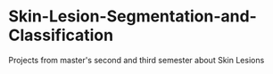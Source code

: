 # Skin-Lesion-Segmentation-and-Classification
 Projects from master's second and third semester about Skin Lesions
